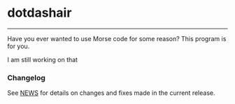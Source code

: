 # dotdashair

---

Have you ever wanted to use Morse code for some reason? This program is for you.

I am still working on that

### Changelog

See [NEWS](https://github.com/MarcosHCK/dotdashair/blob/master/NEWS) for details on changes and fixes made in the current release.
